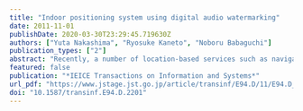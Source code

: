 ```yaml
---
title: "Indoor positioning system using digital audio watermarking"
date: 2011-11-01
publishDate: 2020-03-30T23:29:45.719630Z
authors: ["Yuta Nakashima", "Ryosuke Kaneto", "Noboru Babaguchi"]
publication_types: ["2"]
abstract: "Recently, a number of location-based services such as navigation and mobile advertising have been proposed. Such services require real-time user positions. Since a global positioning system (GPS), which is one of the most well-known techniques for real-time positioning, is unsuitable for indoor uses due to unavailability of GPS signals, many indoor positioning systems (IPSs) using WLAN, radio frequency identification tags, and so forth have been proposed. However, most of them suffer from high installation costs. In this paper, we propose a novel IPS for real-time positioning that utilizes a digital audio watermarking technique. The proposed IPS first embeds watermarks into an audio signal to generate watermarked signals, each of which is then emitted from a corresponding speaker installed in a target environment. A user of the proposed IPS receives the watermarked signals with a mobile device equipped with a microphone, and the watermarks are detected in the received signal. For positioning, we model various effects upon watermarks due to propagation in the air, i.e., delays, attenuation, and diffraction. The model enables the proposed IPS to accurately locate the user based on the watermarks detected in the received signal. The proposed IPS can be easily deployed with a low installation cost because the IPS can work with off-the-shelf speakers that have been already installed in most of the indoor environments such as department stores, amusement arcades, and airports. We experimentally evaluate the accuracy of positioning and show that the proposed IPS locates the user in a 6m by 7.5m room with root mean squared error of 2.25m on average. The results also demonstrate the potential capability of real-time positioning with the proposed IPS."
featured: false
publication: "*IEICE Transactions on Information and Systems*"
url_pdf: "https://www.jstage.jst.go.jp/article/transinf/E94.D/11/E94.D_11_2201/_article"
doi: "10.1587/transinf.E94.D.2201"
---
```


